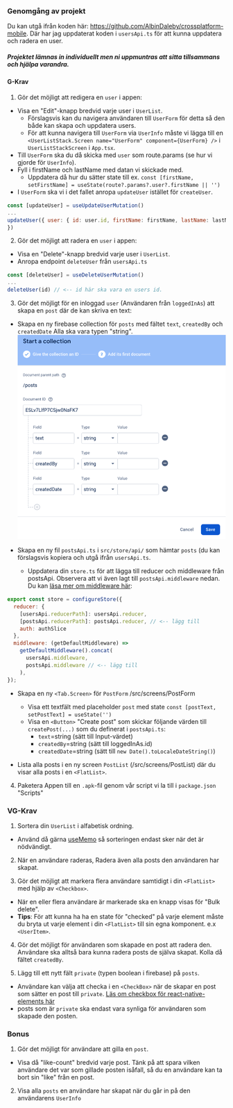 ### Genomgång av projekt

Du kan utgå ifrån koden här: https://github.com/AlbinDaleby/crossplatform-mobile. Där har jag uppdaterat koden i `usersApi.ts` för att kunna uppdatera och radera en user.

##### Projektet lämnas in individuellt men ni uppmuntras att sitta tillsammans och hjälpa varandra.

#### G-Krav

1. Gör det möjligt att redigera en `user` i appen:
  - Visa en "Edit"-knapp bredvid varje user i `UserList`.
    - Förslagsvis kan du navigera användaren till `UserForm` för detta så den både kan skapa och uppdatera users.
    - För att kunna navigera till `UserForm` via `UserInfo` måste vi lägga till en `<UserListStack.Screen name="UserForm" component={UserForm} />` i `UserListStackScreen` i `App.tsx`.
  - Till `UserForm` ska du då skicka med `user` som route.params (se hur vi gjorde för `UserInfo`).
  - Fyll i firstName och lastName med datan vi skickade med.
    - Uppdatera då hur du sätter state till ex. `const [firstName, setFirstName] = useState(route?.params?.user?.firstName || '')`
  - I `UserForm` ska vi i det fallet anropa `updateUser` istället för `createUser`.
  ```jsx
  const [updateUser] = useUpdateUserMutation()
  ...
  updateUser({ user: { id: user.id, firstName: firstName, lastName: lastName }
  })
  ```

2. Gör det möjligt att radera en `user` i appen:
  - Visa en "Delete"-knapp bredvid varje user i `UserList`.
  - Anropa endpoint `deleteUser` från `usersApi.ts`
  ```jsx
  const [deleteUser] = useDeleteUserMutation()
  ...
  deleteUser(id) // <-- id här ska vara en users id.
  ```

3. Gör det möjligt för en inloggad `user` (Användaren från `loggedInAs`) att skapa en `post` där de kan skriva en text:
  - Skapa en ny firebase collection för `posts` med fältet `text`, `createdBy` och `createdDate` Alla ska vara typen "string".
  ![Firebase](firebase-posts-collection.png "Firebase")

  - Skapa en ny fil `postsApi.ts` i `src/store/api/` som hämtar `posts` (du kan förslagsvis kopiera och utgå ifrån `usersApi.ts`.
    - Uppdatera din `store.ts` för att lägga till reducer och middleware från postsApi. Observera att vi även lagt till `postsApi.middleware` nedan. Du kan [läsa mer om middleware här](https://redux-toolkit.js.org/api/getDefaultMiddleware):
	
```jsx
export const store = configureStore({
  reducer: {
    [usersApi.reducerPath]: usersApi.reducer,
    [postsApi.reducerPath]: postsApi.reducer, // <-- lägg till
    auth: authSlice
  },
  middleware: (getDefaultMiddleware) =>
    getDefaultMiddleware().concat(
      usersApi.middleware,
      postsApi.middleware // <-- lägg till
    ),
});
```

  - Skapa en ny `<Tab.Screen>` för `PostForm` /src/screens/PostForm
    - Visa ett textfält med placeholder `post` med state `const [postText, setPostText] = useState('')`
    - Visa en `<Button>` "Create post" som skickar följande värden till `createPost(...)` som du definerat i `postsApi.ts`:
      - `text`=string (sätt till Input-värdet)
      - `createdBy`=string (sätt till loggedInAs.id)
      - `createdDate`=string (sätt till `new Date().toLocaleDateString()`)

  - Lista alla posts i en ny screen `PostList` (/src/screens/PostList) där du visar alla posts i en `<FlatList>`.

4. Paketera Appen till en `.apk`-fil genom vår script vi la till i `package.json` "Scripts"

### VG-Krav
1. Sortera din `UserList` i alfabetisk ordning.
  - Använd då gärna [useMemo](https://react.dev/reference/react/useMemo) så sorteringen endast sker när det är nödvändigt.

2. När en användare raderas, Radera även alla posts den användaren har skapat.

3. Gör det möjligt att markera flera användare samtidigt i din `<FlatList>` med hjälp av `<Checkbox>`.
  - När en eller flera användare är markerade ska en knapp visas för "Bulk delete".
  - **Tips**: För att kunna ha ha en state för "checked" på varje element måste du bryta ut varje element i din `<FlatList>` till sin egna komponent. e.x `<UserItem>`.

4. Gör det möjligt för användaren som skapade en post att radera den. Användare ska alltså bara kunna radera posts de själva skapat. Kolla då fältet `createdBy`.

5. Lägg till ett nytt fält `private` (typen boolean i firebase) på `posts`.
  - Användare kan välja att checka i en `<CheckBox>` när de skapar en post som sätter en post till `private`. [Läs om checkbox för react-native-elements här](https://reactnativeelements.com/docs/components/checkbox)
  - posts som är `private` ska endast vara synliga för användaren som skapade den posten.
### Bonus
1. Gör det möjligt för användare att gilla en `post`.
  - Visa då "like-count" bredvid varje post. Tänk på att spara vilken användare det var som gillade posten isåfall, så du en användare kan ta bort sin "like" från en post.

2. Visa alla `posts` en användare har skapat när du går in på den användarens `UserInfo`
